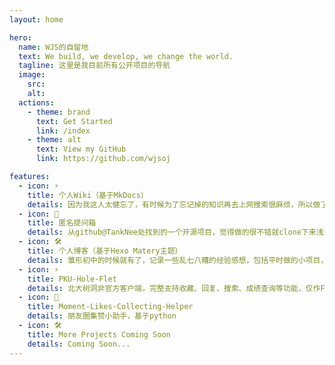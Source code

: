 ```yaml
---
layout: home

hero:
  name: WJS的自留地
  text: We build, we develop, we change the world.
  tagline: 这里是我目前所有公开项目的导航
  image:
    src: 
    alt:
  actions:
    - theme: brand
      text: Get Started
      link: /index
    - theme: alt
      text: View my GitHub
      link: https://github.com/wjsoj

features:
  - icon: ⚡️
    title: 个人Wiki（基于MkDocs）
    details: 因为我这人太健忘了，有时候为了忘记掉的知识再去上网搜索很麻烦，所以做了这个项目来记录总结学过但用的频率不多的知识
  - icon: 🖖
    title: 匿名提问箱
    details: 从github@TankNee处找到的一个开源项目，觉得做的很不错就clone下来浅浅的自定义了一下
  - icon: 🛠️
    title: 个人博客（基于Hexo Matery主题）
    details: 雏形初中的时候就有了，记录一些乱七八糟的经验感想，包括平时做的小项目，甚至还有时评和电影读后感（部分文章在我现在看来很丢人）...
  - icon: ⚡️
    title: PKU-Hole-Flet
    details: 北大树洞非官方客户端，完整支持收藏、回复、搜索、成绩查询等功能，仅作Flet框架练手使用，不具备实用价值
  - icon: 🖖
    title: Moment-Likes-Collecting-Helper
    details: 朋友圈集赞小助手，基于python
  - icon: 🛠️
    title: More Projects Coming Soon
    details: Coming Soon...
---
```


<style>
    :root {
      	--vp-home-hero-name-color: transparent;
      	--vp-home-hero-name-background: -webkit-linear-gradient(180deg, #00DAFF, #C900FF);
      	--vp-home-hero-image-background-image: linear-gradient( 90deg, #00DAFF, #C900FF);
  		--vp-home-hero-image-filter: blur(250px);
  		--vp-button-brand-bg: #00DAFF;
    }
</style>